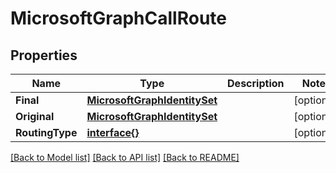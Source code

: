 # MicrosoftGraphCallRoute

## Properties

Name | Type | Description | Notes
------------ | ------------- | ------------- | -------------
**Final** | [**MicrosoftGraphIdentitySet**](microsoft.graph.identitySet.md) |  | [optional] 
**Original** | [**MicrosoftGraphIdentitySet**](microsoft.graph.identitySet.md) |  | [optional] 
**RoutingType** | [**interface{}**](.md) |  | [optional] 

[[Back to Model list]](../README.md#documentation-for-models) [[Back to API list]](../README.md#documentation-for-api-endpoints) [[Back to README]](../README.md)


